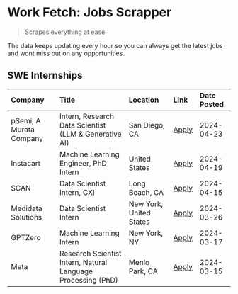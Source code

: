 # Work Fetch: Jobs Scrapper
> Scrapes everything at ease

The data keeps updating every hour so you can always get the latest jobs and wont miss out on any opportunities.

## SWE Internships
<!--START_SECTION:workfetch-->
| Company                 | Title                                                        | Location                | Link                                                                                                                                                                                                                                                                       | Date Posted   |
|:------------------------|:-------------------------------------------------------------|:------------------------|:---------------------------------------------------------------------------------------------------------------------------------------------------------------------------------------------------------------------------------------------------------------------------|:--------------|
| pSemi, A Murata Company | Intern, Research Data Scientist (LLM & Generative AI)        | San Diego, CA           | [Apply](https://www.linkedin.com/jobs/view/intern-research-data-scientist-llm-generative-ai-at-psemi-a-murata-company-3887074168?refId=fyH80HXSGJwIUvNKmv81fA%3D%3D&trackingId=mDECmAjVwFyVpm82yv2S1w%3D%3D&position=4&pageNum=0&trk=public_jobs_jserp-result_search-card) | 2024-04-23    |
| Instacart               | Machine Learning Engineer, PhD Intern                        | United States           | [Apply](https://www.linkedin.com/jobs/view/machine-learning-engineer-phd-intern-at-instacart-3901991739?refId=fyH80HXSGJwIUvNKmv81fA%3D%3D&trackingId=VhqlPt1qFnX75hGqoXsiyg%3D%3D&position=2&pageNum=0&trk=public_jobs_jserp-result_search-card)                          | 2024-04-19    |
| SCAN                    | Data Scientist Intern, CXI                                   | Long Beach, CA          | [Apply](https://www.linkedin.com/jobs/view/data-scientist-intern-cxi-at-scan-3899690492?refId=fyH80HXSGJwIUvNKmv81fA%3D%3D&trackingId=Z98g0wJ23QfUDcngISzE%2BA%3D%3D&position=10&pageNum=0&trk=public_jobs_jserp-result_search-card)                                       | 2024-04-15    |
| Medidata Solutions      | Data Scientist Intern                                        | New York, United States | [Apply](https://www.linkedin.com/jobs/view/data-scientist-intern-at-medidata-solutions-3810253704?refId=fyH80HXSGJwIUvNKmv81fA%3D%3D&trackingId=wghFj5VY9ZwoJUserprPTw%3D%3D&position=9&pageNum=0&trk=public_jobs_jserp-result_search-card)                                | 2024-03-26    |
| GPTZero                 | Machine Learning Intern                                      | New York, NY            | [Apply](https://www.linkedin.com/jobs/view/machine-learning-intern-at-gptzero-3860723963?refId=fyH80HXSGJwIUvNKmv81fA%3D%3D&trackingId=PzcCwwTnaq1d1oHGUM0hcQ%3D%3D&position=8&pageNum=0&trk=public_jobs_jserp-result_search-card)                                         | 2024-03-17    |
| Meta                    | Research Scientist Intern, Natural Language Processing (PhD) | Menlo Park, CA          | [Apply](https://www.linkedin.com/jobs/view/research-scientist-intern-natural-language-processing-phd-at-meta-3858718375?refId=fyH80HXSGJwIUvNKmv81fA%3D%3D&trackingId=ZnL%2BNf4KiT8xrbbwLr5THA%3D%3D&position=7&pageNum=0&trk=public_jobs_jserp-result_search-card)        | 2024-03-15    |
<!--END_SECTION:workfetch-->
